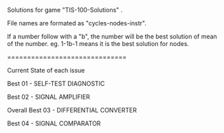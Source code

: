 Solutions for game "TIS-100-Solutions" .

File names are formated as "cycles-nodes-instr".

If a number follow with a "b", the number will be the best solution of mean of the number. eg. 1-1b-1 means it is the best solution for nodes.

==============================

Current State of each issue

Best 01 - SELF-TEST DIAGNOSTIC

Best 02 - SIGNAL AMPLIFIER

Overall Best 03 - DIFFERENTIAL CONVERTER

Best 04 - SIGNAL COMPARATOR
